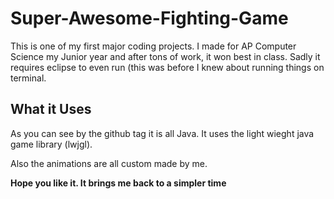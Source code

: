 # Super-Awesome-Fighting-Game

This is one of my first major coding projects. I made for AP Computer Science my Junior year and after tons of work, it 
won best in class. Sadly it requires eclipse to even run (this was before I knew about running things on terminal.

## What it Uses

As you can see by the github tag it is all Java. It uses the light wieght java game library (lwjgl). 

Also the animations are all custom made by me.

**Hope you like it. It brings me back to a simpler time**
